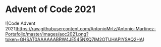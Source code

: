 # Advent of Code 2021 


![Code Advent 2021]https://raw.githubusercontent.com/AntonioMrtz/Antonio-Martinez-Portafolio/master/images/aoc2021.png?token=GHSAT0AAAAAABRW4JE545NXQ7IM2OTUHAPIYSAQ2HA)
